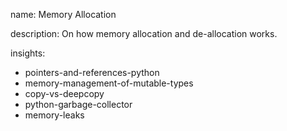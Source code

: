 name: Memory Allocation

description: On how memory allocation and de-allocation works.

insights:
  - pointers-and-references-python
  - memory-management-of-mutable-types
  - copy-vs-deepcopy
  - python-garbage-collector
  - memory-leaks
